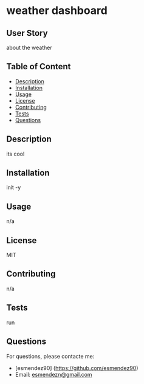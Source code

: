 # weather dashboard
  
  ## User Story
  about the weather 
  
  ## Table of Content
  
  * [Description](#description)
  * [Installation](#installation)
  * [Usage](#usage)
  * [License](#license)
  * [Contributing](#contributing)
  * [Tests](#tests)
  * [Questions](#questions)
  
  ## Description
  its cool
  
  ## Installation
  init -y
  
  ## Usage 
  n/a
  
  ## License
  MIT
  
  ## Contributing
  n/a
  
  ## Tests
  run
  
  ## Questions
  For questions, please contacte me:
  * [esmendez90] (https://github.com/esmendez90)
  * Email: esmendezn@gmail.com
  